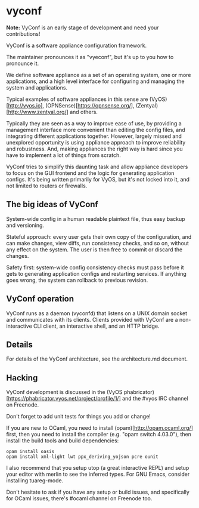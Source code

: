 vyconf
=======

**Note:** VyConf is an early stage of development and need your contributions!

VyConf is a software appliance configuration framework.

The maintainer pronounces it as "vyeconf", but it's up to you how to pronounce it.

We define software appliance as a set of an operating system, one or more applications,
and a high level interface for configuring and managing the system and applications.

Typical examples of software appliances in this sense are (VyOS)[http://vyos.io],
(OPNSense)[https://opnsense.org/], (Zentyal)[http://www.zentyal.org/] and others.

Typically they are seen as a way to improve ease of use, by providing a management interface
more convenient than editing the config files, and integrating different applications together.
However, largely missed and unexplored opportunity is using appliance approach to improve
reliability and robustness. And, making appliances the right way is hard since you have to
implement a lot of things from scratch.

VyConf tries to simplify this daunting task and allow appliance developers to focus on the
GUI frontend and the logic for generating application configs. It's being written primarily
for VyOS, but it's not locked into it, and not limited to routers or firewalls.

## The big ideas of VyConf

System-wide config in a human readable plaintext file, thus easy backup and versioning.

Stateful approach: every user gets their own copy of the configuration, and can make changes,
view diffs, run consistency checks, and so on, without any effect on the system. The user is then
free to commit or discard the changes.

Safety first: system-wide config consistency checks must pass before it gets to generating
application configs and restarting services. If anything goes wrong, the system can rollback
to previous revision.

## VyConf operation

VyConf runs as a daemon (vyconfd) that listens on a UNIX domain socket and communicates with
its clients. Clients provided with VyConf are a non-interactive CLI client, an interactive shell,
and an HTTP bridge.

## Details

For details of the VyConf architecture, see the architecture.md document.

## Hacking

VyConf development is discussed in the (VyOS phabricator)[https://phabricator.vyos.net/project/profile/1/]
and the #vyos IRC channel on Freenode.

Don't forget to add unit tests for things you add or change!

If you are new to OCaml, you need to install (opam)[http://opam.ocaml.org/] first, then you need to install
the compiler (e.g. "opam switch 4.03.0"), then install the build tools and build dependencies:

```
opam install oasis
opam install xml-light lwt ppx_deriving_yojson pcre ounit
```

I also recommend that you setup utop (a great interactive REPL) and setup your editor with merlin to
see the inferred types. For GNU Emacs, consider installing tuareg-mode.

Don't hesitate to ask if you have any setup or build issues, and specifically for OCaml issues,
there's #ocaml channel on Freenode too.
